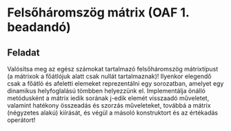 # Felsőháromszög mátrix (OAF 1. beadandó)
## Feladat
Valósítsa meg az egész számokat tartalmazó felsőháromszög mátrixtípust (a mátrixok a főátlójuk alatt csak nullát tartalmaznak)! Ilyenkor elegendő csak a főátló és afeletti elemeket reprezentálni egy sorozatban, amelyet egy dinamikus helyfoglalású tömbben helyezzünk el. Implementálja önálló metódusként a mátrix iedik sorának j-edik elemét visszaadó műveletet, valamint hatékony összeadás és szorzás műveleteket, továbbá a mátrix (négyzetes alakú) kiírását, és végül a másoló konstruktort és az értékadás operátort! 
